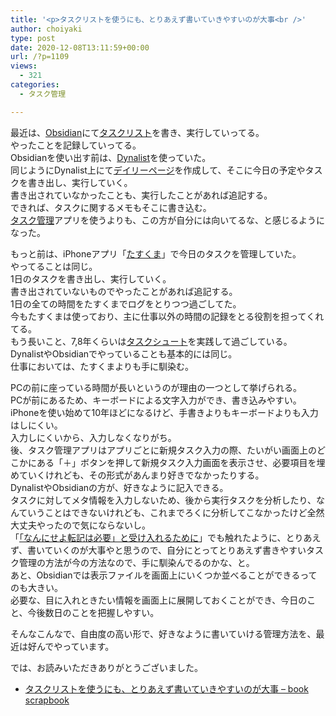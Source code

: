 ```yaml
---
title: '<p>タスクリストを使うにも、とりあえず書いていきやすいのが大事<br />'
author: choiyaki
type: post
date: 2020-12-08T13:11:59+00:00
url: /?p=1109
views:
  - 321
categories:
  - タスク管理

---
```

最近は、[Obsidian][1]にて[タスクリスト][2]を書き、実行していってる。  
やったことを記録していってる。  
Obsidianを使い出す前は、[Dynalist][3]を使っていた。  
同じようにDynalist上にて[デイリーページ][4]を作成して、そこに今日の予定やタスクを書き出し、実行していく。  
書き出されていなかったことも、実行したことがあれば追記する。  
できれば、タスクに関するメモもそこに書き込む。  
[タスク管理][5]アプリを使うよりも、この方が自分には向いてるな、と感じるようになった。

もっと前は、iPhoneアプリ「[たすくま][6]」で今日のタスクを管理していた。  
やってることは同じ。  
1日のタスクを書き出し、実行していく。  
書き出されていないものでやったことがあれば追記する。  
1日の全ての時間をたすくまでログをとりつつ過ごしてた。  
今もたすくまは使っており、主に仕事以外の時間の記録をとる役割を担ってくれてる。  
もう長いこと、7,8年くらいは[タスクシュート][7]を実践して過ごしている。  
DynalistやObsidianでやっていることも基本的には同じ。  
仕事においては、たすくまよりも手に馴染む。

PCの前に座っている時間が長いというのが理由の一つとして挙げられる。  
PCが前にあるため、キーボードによる文字入力ができ、書き込みやすい。  
iPhoneを使い始めて10年ほどになるけど、手書きよりもキーボードよりも入力はしにくい。  
入力しにくいから、入力しなくなりがち。  
後、タスク管理アプリはアプリごとに新規タスク入力の際、たいがい画面上のどこかにある「＋」ボタンを押して新規タスク入力画面を表示させ、必要項目を埋めていくけれども、その形式があんまり好きでなかったりする。  
DynalistやObsidianの方が、好きなように記入できる。  
タスクに対してメタ情報を入力しないため、後から実行タスクを分析したり、なんていうことはできないけれども、これまでろくに分析してこなかったけど全然大丈夫やったので気にならないし。  
「[「なんにせよ転記は必要」と受け入れるために][8]」でも触れたように、とりあえず、書いていくのが大事やと思うので、自分にとってとりあえず書きやすいタスク管理の方法が今の方法なので、手に馴染んでるのかな、と。  
あと、Obsidianでは表示ファイルを画面上にいくつか並べることができるってのも大きい。  
必要な、目に入れときたい情報を画面上に展開しておくことができ、今日のこと、今後数日のことを把握しやすい。

そんなこんなで、自由度の高い形で、好きなように書いていける管理方法を、最近は好んでやっています。

では、お読みいただきありがとうございました。

  * [タスクリストを使うにも、とりあえず書いていきやすいのが大事 &#8211; book scrapbook][9]

 [1]: https://scrapbox.io/choiyaki-hondana/Obsidian
 [2]: https://scrapbox.io/choiyaki-hondana/%E3%82%BF%E3%82%B9%E3%82%AF%E3%83%AA%E3%82%B9%E3%83%88
 [3]: https://scrapbox.io/choiyaki-hondana/Dynalist
 [4]: https://scrapbox.io/choiyaki-hondana/%E3%83%87%E3%82%A4%E3%83%AA%E3%83%BC%E3%83%9A%E3%83%BC%E3%82%B8
 [5]: https://scrapbox.io/choiyaki-hondana/%E3%82%BF%E3%82%B9%E3%82%AF%E7%AE%A1%E7%90%86
 [6]: https://scrapbox.io/choiyaki-hondana/%E3%81%9F%E3%81%99%E3%81%8F%E3%81%BE
 [7]: https://scrapbox.io/choiyaki-hondana/%E3%82%BF%E3%82%B9%E3%82%AF%E3%82%B7%E3%83%A5%E3%83%BC%E3%83%88
 [8]: https://scrapbox.io/choiyaki-hondana/%E3%80%8C%E3%81%AA%E3%82%93%E3%81%AB%E3%81%9B%E3%82%88%E8%BB%A2%E8%A8%98%E3%81%AF%E5%BF%85%E8%A6%81%E3%80%8D%E3%81%A8%E5%8F%97%E3%81%91%E5%85%A5%E3%82%8C%E3%82%8B%E3%81%9F%E3%82%81%E3%81%AB
 [9]: https://scrapbox.io/choiyaki-hondana/%E3%82%BF%E3%82%B9%E3%82%AF%E3%83%AA%E3%82%B9%E3%83%88%E3%82%92%E4%BD%BF%E3%81%86%E3%81%AB%E3%82%82%E3%80%81%E3%81%A8%E3%82%8A%E3%81%82%E3%81%88%E3%81%9A%E6%9B%B8%E3%81%84%E3%81%A6%E3%81%84%E3%81%8D%E3%82%84%E3%81%99%E3%81%84%E3%81%AE%E3%81%8C%E5%A4%A7%E4%BA%8B